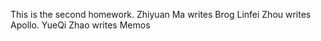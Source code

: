 This is the second homework. 
Zhiyuan Ma writes Brog
Linfei Zhou writes Apollo.
YueQi Zhao writes Memos
